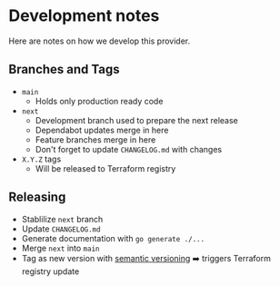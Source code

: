 # Development notes

Here are notes on how we develop this provider.

## Branches and Tags

- `main`
  - Holds only production ready code
- `next`
  - Development branch used to prepare the next release
  - Dependabot updates merge in here
  - Feature branches merge in here
  - Don't forget to update `CHANGELOG.md` with changes
- `X.Y.Z` tags
  - Will be released to Terraform registry

## Releasing

- Stablilize `next` branch
- Update `CHANGELOG.md`
- Generate documentation with `go generate ./...`
- Merge `next` into `main`
- Tag as new version with [semantic versioning](https://semver.org/) :arrow_right: triggers Terraform registry update
